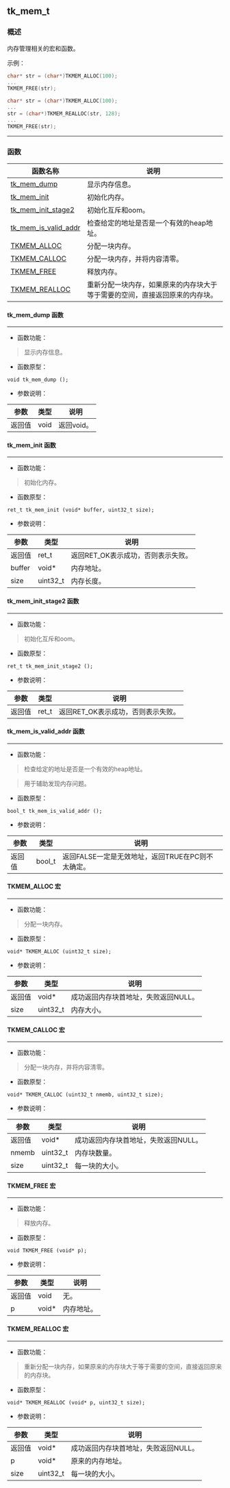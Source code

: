 ## tk\_mem\_t
### 概述
内存管理相关的宏和函数。

示例：

```c
char* str = (char*)TKMEM_ALLOC(100);
...
TKMEM_FREE(str);
```

```c
char* str = (char*)TKMEM_ALLOC(100);
...
str = (char*)TKMEM_REALLOC(str, 128);
...
TKMEM_FREE(str);
```
----------------------------------
### 函数
<p id="tk_mem_t_methods">

| 函数名称 | 说明 | 
| -------- | ------------ | 
| <a href="#tk_mem_t_tk_mem_dump">tk\_mem\_dump</a> | 显示内存信息。 |
| <a href="#tk_mem_t_tk_mem_init">tk\_mem\_init</a> | 初始化内存。 |
| <a href="#tk_mem_t_tk_mem_init_stage2">tk\_mem\_init\_stage2</a> | 初始化互斥和oom。 |
| <a href="#tk_mem_t_tk_mem_is_valid_addr">tk\_mem\_is\_valid\_addr</a> | 检查给定的地址是否是一个有效的heap地址。 |
| <a href="#tk_mem_t_TKMEM_ALLOC">TKMEM\_ALLOC</a> | 分配一块内存。 |
| <a href="#tk_mem_t_TKMEM_CALLOC">TKMEM\_CALLOC</a> | 分配一块内存，并将内容清零。 |
| <a href="#tk_mem_t_TKMEM_FREE">TKMEM\_FREE</a> | 释放内存。 |
| <a href="#tk_mem_t_TKMEM_REALLOC">TKMEM\_REALLOC</a> | 重新分配一块内存，如果原来的内存块大于等于需要的空间，直接返回原来的内存块。 |
#### tk\_mem\_dump 函数
-----------------------

* 函数功能：

> <p id="tk_mem_t_tk_mem_dump">显示内存信息。

* 函数原型：

```
void tk_mem_dump ();
```

* 参数说明：

| 参数 | 类型 | 说明 |
| -------- | ----- | --------- |
| 返回值 | void | 返回void。 |
#### tk\_mem\_init 函数
-----------------------

* 函数功能：

> <p id="tk_mem_t_tk_mem_init">初始化内存。

* 函数原型：

```
ret_t tk_mem_init (void* buffer, uint32_t size);
```

* 参数说明：

| 参数 | 类型 | 说明 |
| -------- | ----- | --------- |
| 返回值 | ret\_t | 返回RET\_OK表示成功，否则表示失败。 |
| buffer | void* | 内存地址。 |
| size | uint32\_t | 内存长度。 |
#### tk\_mem\_init\_stage2 函数
-----------------------

* 函数功能：

> <p id="tk_mem_t_tk_mem_init_stage2">初始化互斥和oom。

* 函数原型：

```
ret_t tk_mem_init_stage2 ();
```

* 参数说明：

| 参数 | 类型 | 说明 |
| -------- | ----- | --------- |
| 返回值 | ret\_t | 返回RET\_OK表示成功，否则表示失败。 |
#### tk\_mem\_is\_valid\_addr 函数
-----------------------

* 函数功能：

> <p id="tk_mem_t_tk_mem_is_valid_addr">检查给定的地址是否是一个有效的heap地址。

> 用于辅助发现内存问题。

* 函数原型：

```
bool_t tk_mem_is_valid_addr ();
```

* 参数说明：

| 参数 | 类型 | 说明 |
| -------- | ----- | --------- |
| 返回值 | bool\_t | 返回FALSE一定是无效地址，返回TRUE在PC则不太确定。 |
#### TKMEM\_ALLOC 宏
-----------------------

* 函数功能：

> <p id="tk_mem_t_TKMEM_ALLOC">分配一块内存。

* 函数原型：

```
void* TKMEM_ALLOC (uint32_t size);
```

* 参数说明：

| 参数 | 类型 | 说明 |
| -------- | ----- | --------- |
| 返回值 | void* | 成功返回内存块首地址，失败返回NULL。 |
| size | uint32\_t | 内存大小。 |
#### TKMEM\_CALLOC 宏
-----------------------

* 函数功能：

> <p id="tk_mem_t_TKMEM_CALLOC">分配一块内存，并将内容清零。

* 函数原型：

```
void* TKMEM_CALLOC (uint32_t nmemb, uint32_t size);
```

* 参数说明：

| 参数 | 类型 | 说明 |
| -------- | ----- | --------- |
| 返回值 | void* | 成功返回内存块首地址，失败返回NULL。 |
| nmemb | uint32\_t | 内存块数量。 |
| size | uint32\_t | 每一块的大小。 |
#### TKMEM\_FREE 宏
-----------------------

* 函数功能：

> <p id="tk_mem_t_TKMEM_FREE">释放内存。

* 函数原型：

```
void TKMEM_FREE (void* p);
```

* 参数说明：

| 参数 | 类型 | 说明 |
| -------- | ----- | --------- |
| 返回值 | void | 无。 |
| p | void* | 内存地址。 |
#### TKMEM\_REALLOC 宏
-----------------------

* 函数功能：

> <p id="tk_mem_t_TKMEM_REALLOC">重新分配一块内存，如果原来的内存块大于等于需要的空间，直接返回原来的内存块。

* 函数原型：

```
void* TKMEM_REALLOC (void* p, uint32_t size);
```

* 参数说明：

| 参数 | 类型 | 说明 |
| -------- | ----- | --------- |
| 返回值 | void* | 成功返回内存块首地址，失败返回NULL。 |
| p | void* | 原来的内存地址。 |
| size | uint32\_t | 每一块的大小。 |
